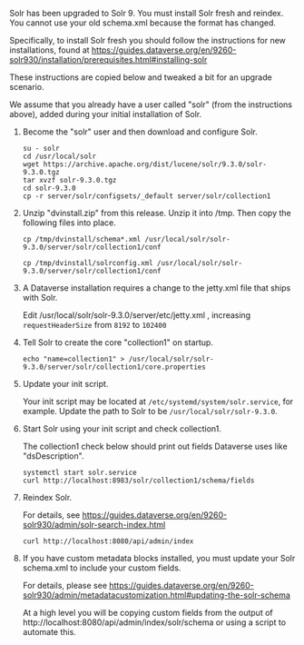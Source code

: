 Solr has been upgraded to Solr 9. You must install Solr fresh and reindex. You cannot use your old schema.xml because the format has changed.

Specifically, to install Solr fresh you should follow the instructions for new installations, found at https://guides.dataverse.org/en/9260-solr930/installation/prerequisites.html#installing-solr

These instructions are copied below and tweaked a bit for an upgrade scenario.

We assume that you already have a user called "solr" (from the instructions above), added during your initial installation of Solr.

1. Become the "solr" user and then download and configure Solr.

   ```
   su - solr
   cd /usr/local/solr
   wget https://archive.apache.org/dist/lucene/solr/9.3.0/solr-9.3.0.tgz
   tar xvzf solr-9.3.0.tgz
   cd solr-9.3.0
   cp -r server/solr/configsets/_default server/solr/collection1
   ```

1. Unzip "dvinstall.zip" from this release. Unzip it into /tmp. Then copy the following files into place.

   ```
   cp /tmp/dvinstall/schema*.xml /usr/local/solr/solr-9.3.0/server/solr/collection1/conf

   cp /tmp/dvinstall/solrconfig.xml /usr/local/solr/solr-9.3.0/server/solr/collection1/conf
   ```

1. A Dataverse installation requires a change to the jetty.xml file that ships with Solr.

   Edit /usr/local/solr/solr-9.3.0/server/etc/jetty.xml , increasing `requestHeaderSize` from `8192` to `102400`

1. Tell Solr to create the core "collection1" on startup.

   ```
   echo "name=collection1" > /usr/local/solr/solr-9.3.0/server/solr/collection1/core.properties
   ```

1. Update your init script.

   Your init script may be located at `/etc/systemd/system/solr.service`, for example. Update the path to Solr to be `/usr/local/solr/solr-9.3.0`.

1. Start Solr using your init script and check collection1.

   The collection1 check below should print out fields Dataverse uses like "dsDescription".

   ```
   systemctl start solr.service
   curl http://localhost:8983/solr/collection1/schema/fields
   ```

1. Reindex Solr.

   For details, see https://guides.dataverse.org/en/9260-solr930/admin/solr-search-index.html

   ```
   curl http://localhost:8080/api/admin/index
   ```

1. If you have custom metadata blocks installed, you must update your Solr schema.xml to include your custom fields.

   For details, please see https://guides.dataverse.org/en/9260-solr930/admin/metadatacustomization.html#updating-the-solr-schema

   At a high level you will be copying custom fields from the output of http://localhost:8080/api/admin/index/solr/schema or using a script to automate this.
